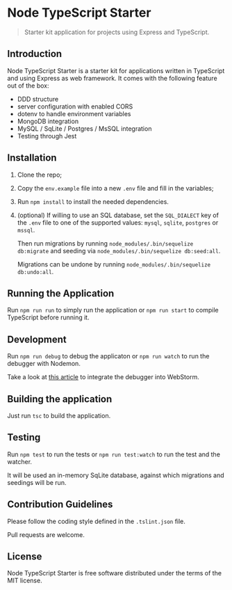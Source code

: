 # Node TypeScript Starter

> Starter kit application for projects using Express and TypeScript.

## Introduction

Node TypeScript Starter is a starter kit for applications written in TypeScript and using Express as web framework. It comes with the following feature out of the box:

- DDD structure
- server configuration with enabled CORS
- dotenv to handle environment variables
- MongoDB integration
- MySQL / SqLite / Postgres / MsSQL integration
- Testing through Jest

## Installation

1. Clone the repo;

2. Copy the `env.example` file into a new `.env` file and fill in the variables;

3. Run `npm install` to install the needed dependencies.

3. (optional) If willing to use an SQL database, set the `SQL_DIALECT` key of the `.env` file to one of the supported values: `mysql`, `sqlite`, `postgres` or `mssql`.

    Then run migrations by running `node_modules/.bin/sequelize db:migrate` and seeding via `node_modules/.bin/sequelize db:seed:all`.

    Migrations can be undone by running `node_modules/.bin/sequelize db:undo:all`.

## Running the Application

Run `npm run run` to simply run the application or `npm run start` to compile TypeScript before running it.

## Development

Run `npm run debug` to debug the applicaton or `npm run watch` to run the debugger with Nodemon.

Take a look at [this article](https://samkirkiles.svbtle.com/webstorm-node-js-debugging-with-nodemon) to integrate the debugger into WebStorm.

## Building the application

Just run `tsc` to build the application.

## Testing

Run `npm test` to run the tests or `npm run test:watch` to run the test and the watcher.

It will be used an in-memory SqLite database, against which migrations and seedings will be run. 

## Contribution Guidelines

Please follow the coding style defined in the `.tslint.json` file.

Pull requests are welcome.

## License

Node TypeScript Starter is free software distributed under the terms of the MIT license.
